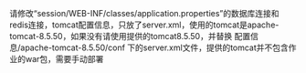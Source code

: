请修改“session/WEB-INF/classes/application.properties”的数据库连接和redis连接，tomcat配置信息，只放了server.xml，使用的tomcat是apache-tomcat-8.5.50，如果没有请使用提供的tomcat8.5.50，并替换 配置信息/apache-tomcat-8.5.50/conf 下的server.xml文件，提供的tomcat并不包含作业的war包，需要手动部署